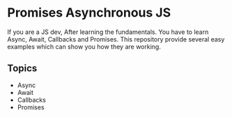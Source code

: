 # Promises Asynchronous JS

If you are a JS dev, After learning the fundamentals. You have to learn Async, Await, Callbacks and Promises. This repository provide several easy examples which can show you how they are working.

## Topics

- Async
- Await
- Callbacks
- Promises
